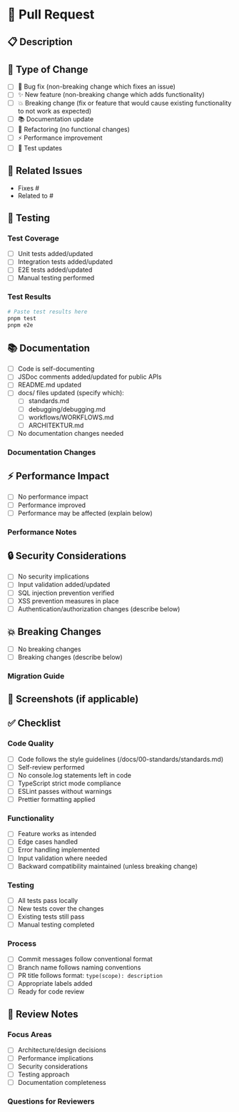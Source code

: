 # 🚀 Pull Request

## 📋 **Description**
<!-- Describe your changes in detail -->

## 🎯 **Type of Change**
<!-- Check all that apply -->
- [ ] 🐛 Bug fix (non-breaking change which fixes an issue)
- [ ] ✨ New feature (non-breaking change which adds functionality)  
- [ ] 💥 Breaking change (fix or feature that would cause existing functionality to not work as expected)
- [ ] 📚 Documentation update
- [ ] 🔧 Refactoring (no functional changes)
- [ ] ⚡ Performance improvement
- [ ] 🧪 Test updates

## 🔗 **Related Issues**
<!-- Link related issues using "Fixes #123" or "Closes #123" -->
- Fixes #
- Related to #

## 🧪 **Testing**
<!-- Describe the tests you ran and how to reproduce them -->

### Test Coverage
- [ ] Unit tests added/updated
- [ ] Integration tests added/updated  
- [ ] E2E tests added/updated
- [ ] Manual testing performed

### Test Results
```bash
# Paste test results here
pnpm test
pnpm e2e
```

## 📚 **Documentation**
<!-- Check all that apply and describe changes -->
<!-- 📍 Documentation files are located in /docs/ with thematic structure -->
- [ ] Code is self-documenting
- [ ] JSDoc comments added/updated for public APIs
- [ ] README.md updated
- [ ] docs/ files updated (specify which):
  - [ ] standards.md
  - [ ] debugging/debugging.md
  - [ ] workflows/WORKFLOWS.md  
  - [ ] ARCHITEKTUR.md
- [ ] No documentation changes needed

### Documentation Changes
<!-- Describe what documentation was added/changed -->

## ⚡ **Performance Impact**
<!-- Analyze performance implications -->
- [ ] No performance impact
- [ ] Performance improved
- [ ] Performance may be affected (explain below)

### Performance Notes
<!-- Details about performance changes -->

## 🔒 **Security Considerations**
- [ ] No security implications
- [ ] Input validation added/updated
- [ ] SQL injection prevention verified
- [ ] XSS prevention measures in place
- [ ] Authentication/authorization changes (describe below)

## 💥 **Breaking Changes**
<!-- List any breaking changes and migration steps -->
- [ ] No breaking changes
- [ ] Breaking changes (describe below)

### Migration Guide
<!-- Steps for users to adapt to breaking changes -->

## 📸 **Screenshots** (if applicable)
<!-- Add screenshots to help explain your changes -->

## ✅ **Checklist**
<!-- Check all items before requesting review -->

### Code Quality
- [ ] Code follows the style guidelines (/docs/00-standards/standards.md)
- [ ] Self-review performed
- [ ] No console.log statements left in code
- [ ] TypeScript strict mode compliance
- [ ] ESLint passes without warnings
- [ ] Prettier formatting applied

### Functionality  
- [ ] Feature works as intended
- [ ] Edge cases handled
- [ ] Error handling implemented
- [ ] Input validation where needed
- [ ] Backward compatibility maintained (unless breaking change)

### Testing
- [ ] All tests pass locally
- [ ] New tests cover the changes
- [ ] Existing tests still pass
- [ ] Manual testing completed

### Process
- [ ] Commit messages follow conventional format
- [ ] Branch name follows naming conventions
- [ ] PR title follows format: `type(scope): description`
- [ ] Appropriate labels added
- [ ] Ready for code review

## 🤝 **Review Notes**
<!-- Any specific areas you want reviewers to focus on -->

### Focus Areas
- [ ] Architecture/design decisions
- [ ] Performance implications  
- [ ] Security considerations
- [ ] Testing approach
- [ ] Documentation completeness

### Questions for Reviewers
<!-- Specific questions you have for reviewers -->